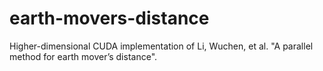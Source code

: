 # earth-movers-distance
Higher-dimensional CUDA implementation of Li, Wuchen, et al. "A parallel method for earth mover’s distance".

